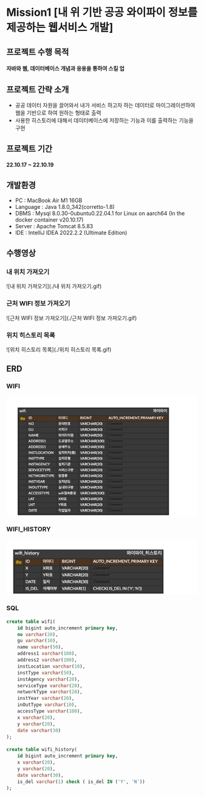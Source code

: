 # Mission1 [내 위 기반 공공 와이파이 정보를 제공하는 웹서비스 개발]

## 프로젝트 수행 목적
#### 자바와 웹, 데이터베이스 개념과 응용을 통하여 스킬 업

## 프로젝트 간략 소개
- 공공 데이터 자원을 끌어와서 내가 서비스 하고자 하는 데이터로 마이그레이션하여 웹을 기반으로 하여 원하는 형태로 출력
- 사용한 히스토리에 대해서 데이터베이스에 저장하는 기능과 이를 출력하는 기능을 구현

## 프로젝트 기간
#### 22.10.17 ~ 22.10.19

## 개발환경
- PC : MacBook Air M1 16GB
- Language : Java 1.8.0_342(corretto-1.8)
- DBMS : Mysql 8.0.30-0ubuntu0.22.04.1 for Linux on aarch64 (In the docker container v20.10.17)
- Server : Apache Tomcat 8.5.83
- IDE : IntelliJ IDEA 2022.2.2 (Ultimate Edition)

## 수행영상
### 내 위치 가져오기
![내 위치 가져오기](./내 위치 가져오기.gif)
### 근처 WIFI 정보 가져오기
![근처 WIFI 정보 가져오기](./근처 WIFI 정보 가져오기.gif)
### 위치 히스토리 목록
![위치 히스토리 목록](./위치 히스토리 목록.gif)

## ERD
### WIFI
![WIFI테이블](./[ERD]wifi.png)
### WIFI_HISTORY
![WIFI_HISTORY테이블](./[ERD]wifi_history.png)

### SQL
```sql
create table wifi(
    id bigint auto_increment primary key,
    no varchar(20),
    gu varchar(10),
    name varchar(50),
    address1 varchar(100),
    address2 varchar(100),
    instLocation varchar(10),
    instType varchar(50),
    instAgency varchar(20),
    serviceType varchar(20),
    networkType varchar(20),
    instYear varchar(20),
    inOutType varchar(10),
    accessType varchar(100),
    x varchar(20),
    y varchar(20),
    date varchar(30)
);

create table wifi_history(
    id bigint auto_increment primary key,
    x varchar(20),
    y varchar(20),
    date varchar(30),
    is_del varchar(1) check ( is_del IN ('Y', 'N'))
);
```




